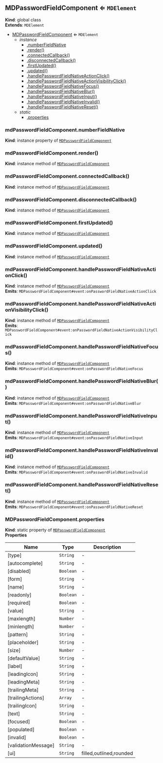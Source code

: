 <a name="MDPasswordFieldComponent"></a>

## MDPasswordFieldComponent ⇐ <code>MDElement</code>

**Kind**: global class  
**Extends**: <code>MDElement</code>

-   [MDPasswordFieldComponent](#MDPasswordFieldComponent) ⇐ <code>MDElement</code>
    -   _instance_
        -   [.numberFieldNative](#MDPasswordFieldComponent+numberFieldNative)
        -   [.render()](#MDPasswordFieldComponent+render)
        -   [.connectedCallback()](#MDPasswordFieldComponent+connectedCallback)
        -   [.disconnectedCallback()](#MDPasswordFieldComponent+disconnectedCallback)
        -   [.firstUpdated()](#MDPasswordFieldComponent+firstUpdated)
        -   [.updated()](#MDPasswordFieldComponent+updated)
        -   [.handlePasswordFieldNativeActionClick()](#MDPasswordFieldComponent+handlePasswordFieldNativeActionClick)
        -   [.handlePasswordFieldNativeActionVisibilityClick()](#MDPasswordFieldComponent+handlePasswordFieldNativeActionVisibilityClick)
        -   [.handlePasswordFieldNativeFocus()](#MDPasswordFieldComponent+handlePasswordFieldNativeFocus)
        -   [.handlePasswordFieldNativeBlur()](#MDPasswordFieldComponent+handlePasswordFieldNativeBlur)
        -   [.handlePasswordFieldNativeInput()](#MDPasswordFieldComponent+handlePasswordFieldNativeInput)
        -   [.handlePasswordFieldNativeInvalid()](#MDPasswordFieldComponent+handlePasswordFieldNativeInvalid)
        -   [.handlePasswordFieldNativeReset()](#MDPasswordFieldComponent+handlePasswordFieldNativeReset)
    -   _static_
        -   [.properties](#MDPasswordFieldComponent.properties)

<a name="MDPasswordFieldComponent+numberFieldNative"></a>

### mdPasswordFieldComponent.numberFieldNative

**Kind**: instance property of [<code>MDPasswordFieldComponent</code>](#MDPasswordFieldComponent)  
<a name="MDPasswordFieldComponent+render"></a>

### mdPasswordFieldComponent.render()

**Kind**: instance method of [<code>MDPasswordFieldComponent</code>](#MDPasswordFieldComponent)  
<a name="MDPasswordFieldComponent+connectedCallback"></a>

### mdPasswordFieldComponent.connectedCallback()

**Kind**: instance method of [<code>MDPasswordFieldComponent</code>](#MDPasswordFieldComponent)  
<a name="MDPasswordFieldComponent+disconnectedCallback"></a>

### mdPasswordFieldComponent.disconnectedCallback()

**Kind**: instance method of [<code>MDPasswordFieldComponent</code>](#MDPasswordFieldComponent)  
<a name="MDPasswordFieldComponent+firstUpdated"></a>

### mdPasswordFieldComponent.firstUpdated()

**Kind**: instance method of [<code>MDPasswordFieldComponent</code>](#MDPasswordFieldComponent)  
<a name="MDPasswordFieldComponent+updated"></a>

### mdPasswordFieldComponent.updated()

**Kind**: instance method of [<code>MDPasswordFieldComponent</code>](#MDPasswordFieldComponent)  
<a name="MDPasswordFieldComponent+handlePasswordFieldNativeActionClick"></a>

### mdPasswordFieldComponent.handlePasswordFieldNativeActionClick()

**Kind**: instance method of [<code>MDPasswordFieldComponent</code>](#MDPasswordFieldComponent)  
**Emits**: <code>MDPasswordFieldComponent#event:onPasswordFieldNativeActionClick</code>  
<a name="MDPasswordFieldComponent+handlePasswordFieldNativeActionVisibilityClick"></a>

### mdPasswordFieldComponent.handlePasswordFieldNativeActionVisibilityClick()

**Kind**: instance method of [<code>MDPasswordFieldComponent</code>](#MDPasswordFieldComponent)  
**Emits**: <code>MDPasswordFieldComponent#event:onPasswordFieldNativeActionVisibilityClick</code>  
<a name="MDPasswordFieldComponent+handlePasswordFieldNativeFocus"></a>

### mdPasswordFieldComponent.handlePasswordFieldNativeFocus()

**Kind**: instance method of [<code>MDPasswordFieldComponent</code>](#MDPasswordFieldComponent)  
**Emits**: <code>MDPasswordFieldComponent#event:onPasswordFieldNativeFocus</code>  
<a name="MDPasswordFieldComponent+handlePasswordFieldNativeBlur"></a>

### mdPasswordFieldComponent.handlePasswordFieldNativeBlur()

**Kind**: instance method of [<code>MDPasswordFieldComponent</code>](#MDPasswordFieldComponent)  
**Emits**: <code>MDPasswordFieldComponent#event:onPasswordFieldNativeBlur</code>  
<a name="MDPasswordFieldComponent+handlePasswordFieldNativeInput"></a>

### mdPasswordFieldComponent.handlePasswordFieldNativeInput()

**Kind**: instance method of [<code>MDPasswordFieldComponent</code>](#MDPasswordFieldComponent)  
**Emits**: <code>MDPasswordFieldComponent#event:onPasswordFieldNativeInput</code>  
<a name="MDPasswordFieldComponent+handlePasswordFieldNativeInvalid"></a>

### mdPasswordFieldComponent.handlePasswordFieldNativeInvalid()

**Kind**: instance method of [<code>MDPasswordFieldComponent</code>](#MDPasswordFieldComponent)  
**Emits**: <code>MDPasswordFieldComponent#event:onPasswordFieldNativeInvalid</code>  
<a name="MDPasswordFieldComponent+handlePasswordFieldNativeReset"></a>

### mdPasswordFieldComponent.handlePasswordFieldNativeReset()

**Kind**: instance method of [<code>MDPasswordFieldComponent</code>](#MDPasswordFieldComponent)  
**Emits**: <code>MDPasswordFieldComponent#event:onPasswordFieldNativeReset</code>  
<a name="MDPasswordFieldComponent.properties"></a>

### MDPasswordFieldComponent.properties

**Kind**: static property of [<code>MDPasswordFieldComponent</code>](#MDPasswordFieldComponent)  
**Properties**

| Name                | Type                 | Description             |
| ------------------- | -------------------- | ----------------------- |
| [type]              | <code>String</code>  | -                       |
| [autocomplete]      | <code>String</code>  | -                       |
| [disabled]          | <code>Boolean</code> | -                       |
| [form]              | <code>String</code>  | -                       |
| [name]              | <code>String</code>  | -                       |
| [readonly]          | <code>Boolean</code> | -                       |
| [required]          | <code>Boolean</code> | -                       |
| [value]             | <code>String</code>  | -                       |
| [maxlength]         | <code>Number</code>  | -                       |
| [minlength]         | <code>Number</code>  | -                       |
| [pattern]           | <code>String</code>  | -                       |
| [placeholder]       | <code>String</code>  | -                       |
| [size]              | <code>Number</code>  | -                       |
| [defaultValue]      | <code>String</code>  | -                       |
| [label]             | <code>String</code>  | -                       |
| [leadingIcon]       | <code>String</code>  | -                       |
| [leadingMeta]       | <code>String</code>  | -                       |
| [trailingMeta]      | <code>String</code>  | -                       |
| [trailingActions]   | <code>Array</code>   | -                       |
| [trailingIcon]      | <code>String</code>  | -                       |
| [text]              | <code>String</code>  | -                       |
| [focused]           | <code>Boolean</code> | -                       |
| [populated]         | <code>Boolean</code> | -                       |
| [invalid]           | <code>Boolean</code> | -                       |
| [validationMessage] | <code>String</code>  | -                       |
| [ui]                | <code>String</code>  | filled,outlined,rounded |
